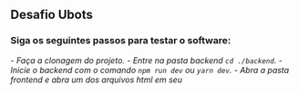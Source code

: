 ## Desafio Ubots

### Siga os seguintes passos para testar o software:

*- Faça a clonagem do projeto.*
*- Entre na pasta backend `cd ./backend`.*
*- Inicie o backend com o comando `npm run dev` ou `yarn dev`.*
*- Abra a pasta frontend e abra um dos arquivos html em seu*